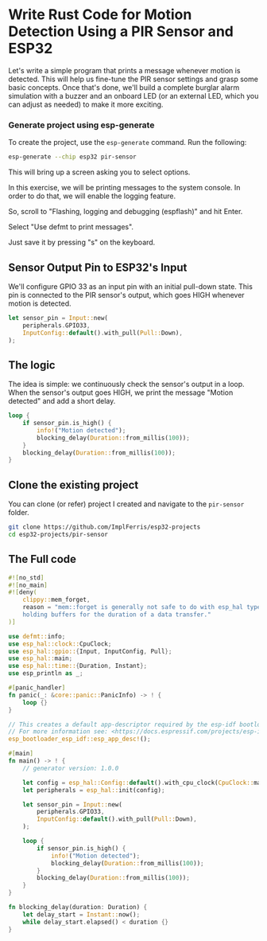 # Write Rust Code for Motion Detection Using a PIR Sensor and ESP32

Let's write a simple program that prints a message whenever motion is detected. This will help us fine-tune the PIR sensor settings and grasp some basic concepts. Once that's done, we'll build a complete burglar alarm simulation with a buzzer and an onboard LED (or an external LED, which you can adjust as needed) to make it more exciting.


### Generate project using esp-generate

To create the project, use the `esp-generate` command. Run the following:

```sh
esp-generate --chip esp32 pir-sensor
```

This will bring up a screen asking you to select options.

In this exercise, we will be printing messages to the system console. In order to do that, we will enable the logging feature.

So, scroll to "Flashing, logging and debugging (espflash)" and hit Enter.

Select "Use defmt to print messages".

Just save it by pressing "s" on the keyboard.


## Sensor Output Pin to ESP32's Input

We'll configure GPIO 33 as an input pin with an initial pull-down state. This pin is connected to the PIR sensor's output, which goes HIGH whenever motion is detected.

```rust
let sensor_pin = Input::new(
    peripherals.GPIO33,
    InputConfig::default().with_pull(Pull::Down),
);
```

## The logic
The idea is simple: we continuously check the sensor's output in a loop. When the sensor's output goes HIGH, we print the message "Motion detected" and add a short delay.

```rust
loop {
    if sensor_pin.is_high() {
        info!("Motion detected");
        blocking_delay(Duration::from_millis(100));
    }
    blocking_delay(Duration::from_millis(100));
}
```

## Clone the existing project
You can clone (or refer) project I created and navigate to the `pir-sensor` folder.

```sh
git clone https://github.com/ImplFerris/esp32-projects
cd esp32-projects/pir-sensor
```

## The Full code

```rust
#![no_std]
#![no_main]
#![deny(
    clippy::mem_forget,
    reason = "mem::forget is generally not safe to do with esp_hal types, especially those \
    holding buffers for the duration of a data transfer."
)]

use defmt::info;
use esp_hal::clock::CpuClock;
use esp_hal::gpio::{Input, InputConfig, Pull};
use esp_hal::main;
use esp_hal::time::{Duration, Instant};
use esp_println as _;

#[panic_handler]
fn panic(_: &core::panic::PanicInfo) -> ! {
    loop {}
}

// This creates a default app-descriptor required by the esp-idf bootloader.
// For more information see: <https://docs.espressif.com/projects/esp-idf/en/stable/esp32/api-reference/system/app_image_format.html#application-description>
esp_bootloader_esp_idf::esp_app_desc!();

#[main]
fn main() -> ! {
    // generator version: 1.0.0

    let config = esp_hal::Config::default().with_cpu_clock(CpuClock::max());
    let peripherals = esp_hal::init(config);

    let sensor_pin = Input::new(
        peripherals.GPIO33,
        InputConfig::default().with_pull(Pull::Down),
    );

    loop {
        if sensor_pin.is_high() {
            info!("Motion detected");
            blocking_delay(Duration::from_millis(100));
        }
        blocking_delay(Duration::from_millis(100));
    }
}

fn blocking_delay(duration: Duration) {
    let delay_start = Instant::now();
    while delay_start.elapsed() < duration {}
}
```

